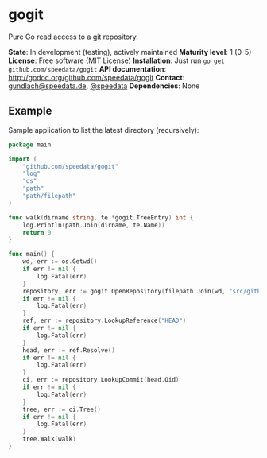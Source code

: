 gogit
=====

Pure Go read access to a git repository.

**State**: In development (testing), actively maintained
**Maturity level**: 1 (0-5)
**License**: Free software (MIT License)
**Installation**: Just run `go get github.com/speedata/gogit`
**API documentation**: http://godoc.org/github.com/speedata/gogit
**Contact**: <gundlach@speedata.de>, [@speedata](https://twitter.com/speedata)
**Dependencies**: None

Example
-------

Sample application to list the latest directory (recursively):

```Go
package main

import (
    "github.com/speedata/gogit"
    "log"
    "os"
    "path"
    "path/filepath"
)

func walk(dirname string, te *gogit.TreeEntry) int {
    log.Println(path.Join(dirname, te.Name))
    return 0
}

func main() {
    wd, err := os.Getwd()
    if err != nil {
        log.Fatal(err)
    }
    repository, err := gogit.OpenRepository(filepath.Join(wd, "src/github.com/speedata/gogit/_testdata/testrepo.git"))
    if err != nil {
        log.Fatal(err)
    }
    ref, err := repository.LookupReference("HEAD")
    if err != nil {
        log.Fatal(err)
    }
    head, err := ref.Resolve()
    if err != nil {
        log.Fatal(err)
    }
    ci, err := repository.LookupCommit(head.Oid)
    if err != nil {
        log.Fatal(err)
    }
    tree, err := ci.Tree()
    if err != nil {
        log.Fatal(err)
    }
    tree.Walk(walk)
}
```

